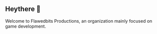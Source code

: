 ## Heythere 👋

Welcome to Flawedbits Productions, an organization mainly focused on game development.
